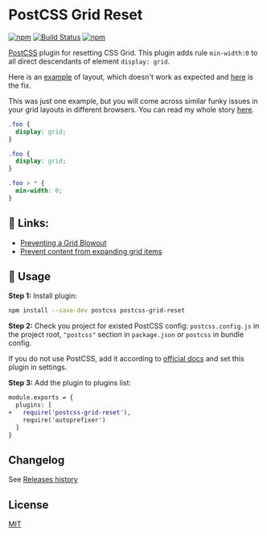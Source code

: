 # PostCSS Grid Reset

[postcss]: https://github.com/postcss/postcss
[ci-img]: https://travis-ci.org/AndrejGajdos/postcss-grid-reset.svg?branch=main
[ci]: https://travis-ci.org/AndrejGajdos/postcss-grid-reset
[mit]: https://github.com/AndrejGajdos/postcss-grid-reset/blob/master/LICENSE
[releases history]: https://github.com/AndrejGajdos/postcss-grid-reset/blob/master/CHANGELOG.md

[![npm](https://img.shields.io/npm/v/postcss-grid-reset.svg)](https://www.npmjs.com/package/postcss-grid-reset) [![Build Status][ci-img]][ci]
[![npm](https://img.shields.io/npm/dt/postcss-grid-reset.svg)](https://www.npmjs.com/package/postcss-grid-reset)

[PostCSS] plugin for resetting CSS Grid. This plugin adds rule `min-width:0` to all direct descendants of element `display: grid`.

Here is an [example](https://codepen.io/andrej_gajdos/pen/yLJdZVM) of layout, which doesn't work as expected and [here](https://codepen.io/andrej_gajdos/pen/MWeMLbo) is the fix.

This was just one example, but you will come across similar funky issues in your grid layouts in different browsers. You can read my whole story [here](https://andrejgajdos.com/css-reset-flexbox-grid-responsive-layout/).

[postcss]: https://github.com/postcss/postcss

```css
.foo {
  display: grid;
}
```

```css
.foo {
  display: grid;
}

.foo > * {
  min-width: 0;
}
```

## 🔗 Links:

- [Preventing a Grid Blowout](https://css-tricks.com/preventing-a-grid-blowout/)
- [Prevent content from expanding grid items](https://stackoverflow.com/questions/43311943/prevent-content-from-expanding-grid-items)

## 🍳 Usage

**Step 1:** Install plugin:

```sh
npm install --save-dev postcss postcss-grid-reset
```

**Step 2:** Check you project for existed PostCSS config: `postcss.config.js`
in the project root, `"postcss"` section in `package.json`
or `postcss` in bundle config.

If you do not use PostCSS, add it according to [official docs]
and set this plugin in settings.

**Step 3:** Add the plugin to plugins list:

```diff
module.exports = {
  plugins: [
+   require('postcss-grid-reset'),
    require('autoprefixer')
  ]
}
```

[official docs]: https://github.com/postcss/postcss#usage

## Changelog

See [Releases history]

## License

[MIT]
